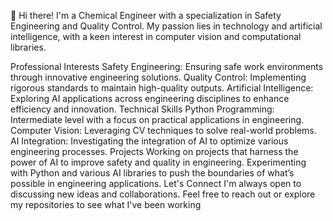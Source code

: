 
👋 Hi there! I'm a Chemical Engineer with a specialization in Safety Engineering and Quality Control. My passion lies in technology and artificial intelligence, with a keen interest in computer vision and computational libraries.

Professional Interests
Safety Engineering: Ensuring safe work environments through innovative engineering solutions.
Quality Control: Implementing rigorous standards to maintain high-quality outputs.
Artificial Intelligence: Exploring AI applications across engineering disciplines to enhance efficiency and innovation.
Technical Skills
Python Programming: Intermediate level with a focus on practical applications in engineering.
Computer Vision: Leveraging CV techniques to solve real-world problems.
AI Integration: Investigating the integration of AI to optimize various engineering processes.
Projects
Working on projects that harness the power of AI to improve safety and quality in engineering.
Experimenting with Python and various AI libraries to push the boundaries of what’s possible in engineering applications.
Let's Connect
I'm always open to discussing new ideas and collaborations. Feel free to reach out or explore my repositories to see what I've been working 

